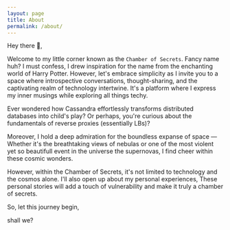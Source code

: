```yaml
---
layout: page
title: About
permalink: /about/
---
```


<!-- This is the base Jekyll theme. You can find out more info about customizing your Jekyll theme, as well as basic Jekyll usage documentation at [jekyllrb.com](https://jekyllrb.com/)

You can find the source code for Minima at GitHub:
[jekyll][jekyll-organization] /
[minima](https://github.com/jekyll/minima)

You can find the source code for Jekyll at GitHub:
[jekyll][jekyll-organization] /
[jekyll](https://github.com/jekyll/jekyll)


[jekyll-organization]: https://github.com/jekyll -->


Hey there 🫡, 

Welcome to my little corner known as the `Chamber of Secrets`. Fancy name huh? I must confess, I drew inspiration for the name from the enchanting world of Harry Potter. However, let's embrace simplicity as I invite you to a space where introspective conversations, thought-sharing, and the captivating realm of technology intertwine. It's a platform where I express my inner musings while exploring all things techy.

Ever wondered how Cassandra effortlessly transforms distributed databases into child's play? Or perhaps, you're curious about the fundamentals of reverse proxies (essentially LBs)?

Moreover, I hold a deep admiration for the boundless expanse of space — Whether it's the breathtaking views of nebulas or one of the most violent yet so beautifull event in the universe the supernovas, I find cheer within these cosmic wonders.

However, within the Chamber of Secrets, it's not limited to technology and the cosmos alone. I'll also open up about my personal experiences, <!--including matters of the heart. I might share tales of unrequited love, the exhilaration of a newfound connection, or the emotions intertwined with relationships --> These personal stories will add a touch of vulnerability and make it truly a chamber of secrets.


So, let this journey begin, 

shall we?

